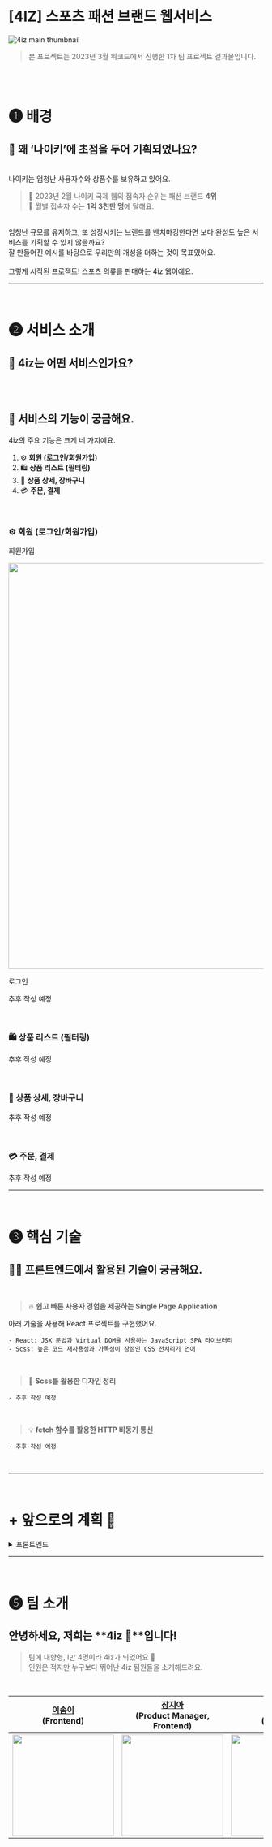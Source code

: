 # [4IZ] 스포츠 패션 브랜드 웹서비스

![4iz main thumbnail](https://user-images.githubusercontent.com/71865277/226162194-bf7488c8-9f9a-4ead-be54-6e8c8a0a0485.png)

> 본 프로젝트는 2023년 3월 위코드에서 진행한 1차 팀 프로젝트 결과물입니다.

<br /><br />

# ❶ **배경**

## 👟 왜 ‘나이키’에 초점을 두어 기획되었나요?

<br /> 나이키는 엄청난 사용자수와 상품수를 보유하고 있어요. <br /> 

> 🏅 2023년 2월 나이키 국제 웹의 접속자 순위는 패션 브랜드 **4위**  <br />
> 👥 월별 접속자 수는 **1억 3천만 명**에 달해요.

<br />
엄청난 규모를 유지하고, 또 성장시키는 브랜드를 벤치마킹한다면 보다 완성도 높은 서비스를 기획할 수 있지 않을까요? <br />
잘 만들어진 예시를 바탕으로 우리만의 개성을 더하는 것이 목표였어요. <br /><br />
그렇게 시작된 프로젝트! 스포츠 의류를 판매하는 4iz 웹이예요.

---

<br />

# ❷ **서비스 소개**

## 🏃 4iz는 어떤 서비스인가요? 
<br />



<br />

## 🏃 서비스의 기능이 궁금해요.

4iz의 주요 기능은 크게 네 가지예요.

1. ⚙ **회원 (로그인/회원가입)**
2. 🛍 **상품 리스트 (필터링)**
3. 🛒 **상품 상세, 장바구니**
4. 💳 **주문, 결제**

<br />

### ⚙ 회원 (로그인/회원가입)

회원가입

<img src="https://user-images.githubusercontent.com/71865277/226164117-a6168d61-9ea4-4042-b2cb-39661e5ad14d.gif" width=800 text-align="center" />

로그인

추후 작성 예정

<br />

### 🛍 상품 리스트 (필터링)

추후 작성 예정

<br />

### 🛒 상품 상세, 장바구니

추후 작성 예정

<br />

### 💳 주문, 결제

추후 작성 예정

---

<br />

# ❸ 핵심 기술

## 🧑‍💻 프론트엔드에서 활용된 기술이 궁금해요.

<br />

> 🔥 **쉽고 빠른 사용자 경험을 제공하는 Single Page Application**

아래 기술을 사용해 React 프로젝트를 구현했어요.

    - React: JSX 문법과 Virtual DOM을 사용하는 JavaScript SPA 라이브러리
    - Scss: 높은 코드 재사용성과 가독성이 장점인 CSS 전처리기 언어

<br />

> 🎀 **Scss를 활용한 디자인 정리**

    - 추후 작성 예정

<br />

> 💡 **fetch 함수를 활용한 HTTP 비동기 통신**

    - 추후 작성 예정

<br />


---

<br />

# + 앞으로의 계획 📝
 
<details>
<summary> 프론트엔드  </summary>  
<div markdown="1">

> 🙋 앞으로 프론트엔드에서는 이런 걸 구현해 볼 예정이에요.
    
    - 작성한 코드를 다시 돌아보며 다듬는 리팩토링 과정을 거칠 예정이에요.
    - JavaScript에서 TypeScript로 리팩토링을 진행하고 싶어요.

</div>
</details>

---

<br />

# ❺ 팀 소개

## 안녕하세요, 저희는 **4iz 👀**입니다!

> 팀에 내향형, I만 4명이라 4iz가 되었어요 🧚 <br />
> 인원은 적지만 누구보다 뛰어난 4iz 팀원들을 소개해드려요.

<br />

[이솜이](https://github.com/somyiLee)<br>(Frontend) | [장지아](https://github.com/jangjia01234) <br>(Product Manager, Frontend) | [류승준](https://github.com/seungjun-Ryu)<br>(Backend) | [이창섭](https://github.com/Chang9601) <br>(Project Manager, Backend) |  
| :---: | :---: | :---: | :---: |
| <a href="https://github.com/somyiLee"><img src="https://github.com/somyiLee.png" width="200"></a> | <a href="https://github.com/jangjia01234"><img src="https://github.com/jangjia01234.png" width="200"></a> | <a href="https://github.com/seungjun-Ryu"><img src="https://github.com/seungjun-Ryu.png" width="200"></a> | <a href="https://github.com/Chang9601"><img src="https://github.com/Chang9601.png" width="200"></a> |

